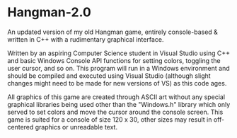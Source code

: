 # Hangman-2.0
An updated version of my old Hangman game, entirely console-based & written in C++ with a rudimentary graphical interface.

Written by an aspiring Computer Science student in Visual Studio using C++ and basic Windows Console API functions for setting colors, toggling the user cursor, and so on.
This program will run in a Windows environment and should be compiled and executed using Visual Studio (although slight changes might need to be made for new versions of VS) as this code ages.

All graphics of this game are created through ASCII art without any special graphical libraries being used other than the "Windows.h" library which only served to set colors and move the cursor around the console screen. This game is suited for a console of size 120 x 30, other sizes may result in off-centered graphics or unreadable text.
